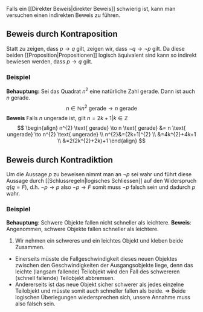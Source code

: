 Falls ein [[Direkter Beweis|direkter Beweis]] schwierig ist, kann man versuchen einen indirekten Beweis zu führen.

## Beweis durch Kontraposition
Statt zu zeigen, dass $p\to q$ gilt, zeigen wir, dass $\neg q\to \neg p$ gilt. Da diese beiden [[Proposition|Propositionen]] logisch äquivalent sind kann so indirekt bewiesen werden, dass $p\to q$ gilt.

### Beispiel
**Behauptung:** Sei das Quadrat $n^{2}$ eine natürliche Zahl gerade. Dann ist auch $n$ gerade.
$$
n\in\mathbb{N} n^{2} \text{ gerade} \to n \text{ gerade}
$$
**Beweis**
Falls $n$ ungerade ist, gilt $n=2k+1|k\in\mathbb{Z}$
$$
\begin{align}
n^{2} \text{ gerade} \to n \text{ gerade} &= n \text{ ungerade} \to n^{2} \text{ ungerade} \\
n^{2}&=(2k+1)^{2} \\
&=4k^{2}+4k+1 \\
&=2(2k^{2}+2k)+1
\end{align}
$$
## Beweis durch Kontradiktion
Um die Aussage $p$ zu beweisen nimmt man an $\neg p$ sei wahr und führt diese Aussage durch [[Schlussregeln|logisches Schliessen]] auf den Widerspruch $q(q=F)$, d.h. $\neg p \to p$ also $\neg p\to F$ somit muss $\neg p$ falsch sein und dadurch $p$ wahr.

### Beispiel
**Behauptung**: Schwere Objekte fallen nicht schneller als leichtere.
**Beweis**:
Angenommen, schwere Objekte fallen schneller als leichtere.
1. Wir nehmen ein schweres und ein leichtes Objekt und kleben beide Zusammen.
- Einerseits müsste die Fallgeschwindigkeit dieses neuen Objektes zwischen den Geschwindigkeiten der Ausgangsobjekte liege, denn das leichte (langsam fallende) Teilobjekt wird den Fall des schwereren (schnell fallende) Teilobjekt abbremsen.
- Andererseits ist das neue Objekt sicher schwerer als jedes einzelne Teilobjekt und müsste somit auch schneller fallen als beide.
=> Beide logischen Überlegungen wiedersprechen sich, unsere Annahme muss also falsch sein.